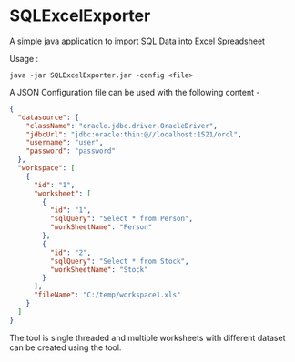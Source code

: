 # SQLExcelExporter
A simple java application to import SQL Data into Excel Spreadsheet


Usage :

```
java -jar SQLExcelExporter.jar -config <file>
```


A JSON Configuration file can be used with the following content -

```json
{
  "datasource": {
    "className": "oracle.jdbc.driver.OracleDriver",
    "jdbcUrl": "jdbc:oracle:thin:@//localhost:1521/orcl",
    "username": "user",
    "password": "password"
  },
  "workspace": [
    {
      "id": "1",
      "worksheet": [
        {
          "id": "1",
          "sqlQuery": "Select * from Person",
          "workSheetName": "Person"
        },
        {
          "id": "2",
          "sqlQuery": "Select * from Stock",
          "workSheetName": "Stock"
        }
      ],
      "fileName": "C:/temp/workspace1.xls"
    }
  ]
}

```

The tool is single threaded and multiple worksheets with different dataset can be created using the tool.
